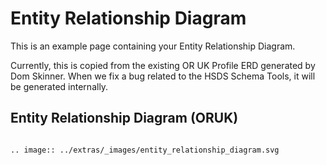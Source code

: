 Entity Relationship Diagram
===========================

This is an example page containing your Entity Relationship Diagram.

Currently, this is copied from the existing OR UK Profile ERD generated by Dom Skinner. When we fix a bug related to the HSDS Schema Tools, it will be generated internally.


## Entity Relationship Diagram (ORUK)

```{eval-rst}

.. image:: ../extras/_images/entity_relationship_diagram.svg

```

